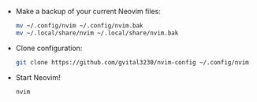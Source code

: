 - Make a backup of your current Neovim files:

  ```sh
  mv ~/.config/nvim ~/.config/nvim.bak
  mv ~/.local/share/nvim ~/.local/share/nvim.bak
  ```

- Clone configuration:

  ```sh
  git clone https://github.com/gvital3230/nvim-config ~/.config/nvim
  ```

- Start Neovim!

  ```sh
  nvim
  ```
